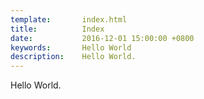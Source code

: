 ```yaml
---
template:       index.html
title:          Index
date:           2016-12-01 15:00:00 +0800
keywords:       Hello World
description:    Hello World.
---
```


Hello World.